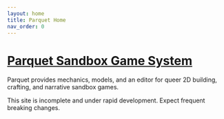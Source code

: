 ```yaml
---
layout: home
title: Parquet Home
nav_order: 0
---
```

# [Parquet Sandbox Game System](https://github.com/mxashlynn/Parquet)

Parquet provides mechanics, models, and an editor for queer 2D building, crafting, and narrative sandbox games.

This site is incomplete and under rapid development. Expect frequent breaking changes.
